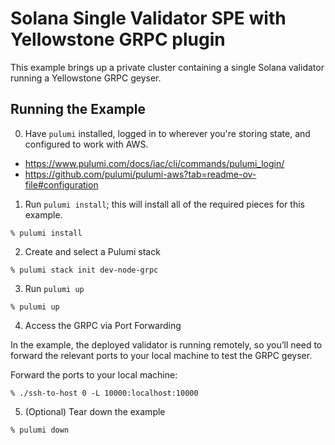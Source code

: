 # Solana Single Validator SPE with Yellowstone GRPC plugin

This example brings up a private cluster containing a single Solana validator running a Yellowstone
GRPC geyser.

## Running the Example

0. Have `pulumi` installed, logged in to wherever you're storing state, and configured to work with AWS.

- https://www.pulumi.com/docs/iac/cli/commands/pulumi_login/
- https://github.com/pulumi/pulumi-aws?tab=readme-ov-file#configuration

1. Run `pulumi install`; this will install all of the required pieces for this example.

```
% pulumi install
```

2. Create and select a Pulumi stack

```
% pulumi stack init dev-node-grpc
```

3. Run `pulumi up`

```
% pulumi up
```

4. Access the GRPC via Port Forwarding

In the example, the deployed validator is running remotely, so you’ll need to forward the relevant ports to your local machine to test the GRPC geyser.

Forward the ports to your local machine:

```
% ./ssh-to-host 0 -L 10000:localhost:10000
```

5. (Optional) Tear down the example

```
% pulumi down
```
